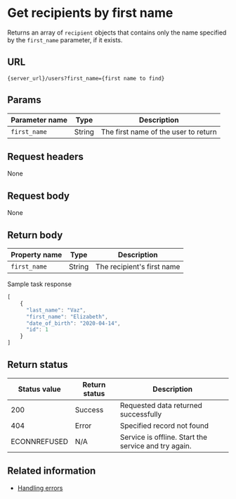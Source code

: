 # Get recipients by first name

Returns an array of `recipient` objects that contains only the name specified by the `first_name` parameter, if it exists.

## URL

```shell
{server_url}/users?first_name={first name to find}
```

## Params

| Parameter name | Type | Description |
| -------------- | ------ | ------------ |
| `first_name` | String | The first name of the user to return |

## Request headers

None

## Request body

None

## Return body

| Property name | Type | Description |
| ------------- | ----------- | ----------- |
| `first_name` | String | The recipient's first name |

Sample task response

```js
[
    {
      "last_name": "Vaz",
      "first_name": "Elizabeth",
      "date_of_birth": "2020-04-14",
      "id": 1
    }
]
```

## Return status

| Status value | Return status | Description |
| ------------- | ----------- | ----------- |
| 200 | Success | Requested data returned successfully |
| 404 | Error | Specified record not found |
|  ECONNREFUSED | N/A | Service is offline. Start the service and try again. |

## Related information

- [Handling errors](api/handling_errors.md)
